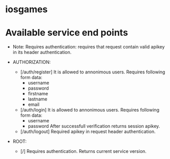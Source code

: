 # iosgames

# Available service end points
* Note: Requires authentication: requires that request contain valid apikey in its header authentication.
* AUTHORIZATION:
  - [/auth/register]
    It is allowed to annonimous users.
    Requires following form data:
      - username
      - password
      - firstname
      - lastname
      - email
  - [/auth/login]
    It is allowed to annonimous users.
    Requires following form data:
      - username
      - password
    After successfull verification returns session apikey.
  - [/auth/logout]
    Required apikey in request header authentication.

* ROOT:
  - [/]
    Requires authentication.
    Returns current service version.
